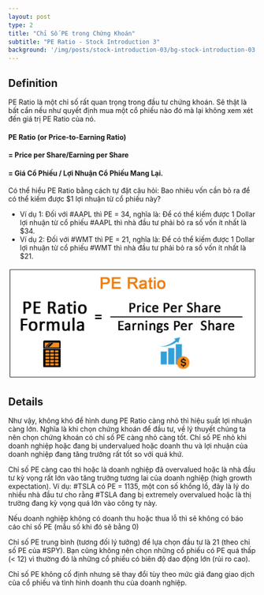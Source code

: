 ```yaml
---
layout: post
type: 2
title: "Chỉ Số PE trong Chứng Khoán"
subtitle: "PE Ratio - Stock Introduction 3"
background: '/img/posts/stock-introduction-03/bg-stock-introduction-03.png'
---
```


## Definition

PE Ratio là một chỉ số rất quan trọng trong đầu tư chứng khoán. Sẽ thật là bất cẩn nếu như quyết định mua một cổ phiếu nào đó mà lại không xem xét đến giá trị PE Ratio của nó.

#### PE Ratio (or Price-to-Earning Ratio)
#### = Price per Share/Earning per Share 
#### = Giá Cổ Phiếu / Lợi Nhuận Cổ Phiếu Mang Lại.

Có thể hiểu PE Ratio bằng cách tự đặt câu hỏi: Bao nhiêu vốn cần bỏ ra để có thể kiếm được $1 lợi nhuận từ cổ phiếu này?
- Ví dụ 1: Đối với #AAPL thì PE = 34, nghĩa là: Để có thể kiếm được 1 Dollar lợi nhuận từ cổ phiếu #AAPL thì nhà đầu tư phải bỏ ra số vốn ít nhất là $34.
- Ví dụ 2: Đối với #WMT thì PE = 21, nghĩa là: Để có thể kiếm được 1 Dollar lợi nhuận từ cổ phiếu #WMT thì nhà đầu tư phải bỏ ra số vốn ít nhất là $21.

![stock-introduction-03](/img/posts/stock-introduction-03/sm-pe.png)

## Details

Như vậy, không khó để hình dung PE Ratio càng nhỏ thì hiệu suất lợi nhuận càng lớn. Nghĩa là khi chọn chứng khoán để đầu tư, về lý thuyết chúng ta nên chọn chứng khoán có chỉ số PE càng nhỏ càng tốt. Chỉ số PE nhỏ khi doanh nghiệp hoặc đang bị undervalued hoặc doanh thu và lợi nhuận của doanh nghiệp đang tăng trưởng rất tốt so với quá khứ.

Chỉ số PE càng cao thì hoặc là doanh nghiệp đã overvalued hoặc là nhà đầu tư kỳ vọng rất lớn vào tăng trưởng tương lai của doanh nghiệp (high growth expectation). Ví dụ: #TSLA có PE = 1135, một con số khổng lồ, đây là lý do nhiều nhà đầu tư cho rằng #TSLA đang bị extremely overvalued hoặc là thị trường đang kỳ vọng quá lớn vào công ty này.

Nếu doanh nghiệp không có doanh thu hoặc thua lỗ thì sẽ không có báo cáo chỉ số PE (mẫu số khi đó sẽ bằng 0)

Chỉ số PE trung bình (tương đối lý tưởng) để lựa chọn đầu tư là 21 (theo chỉ số PE của #SPY). Bạn cũng không nên chọn những cổ phiếu có PE quá thấp (< 12) vì thường đó là những cổ phiếu có biên độ dao động lớn (rủi ro cao).

Chỉ số PE không cố định nhưng sẽ thay đổi tùy theo mức giá đang giao dịch của cổ phiếu và tình hình doanh thu của doanh nghiệp.